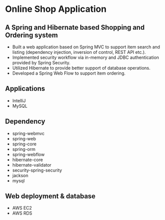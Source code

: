 # Online Shop Application

<h2>A Spring and Hibernate based Shopping and Ordering system</h2>
<ul>
  <li>Built a web application based on Spring MVC to support item search and listing (dependency injection, inversion of control, REST API etc.).</li>
  <li>Implemented security workflow via in-memory and JDBC authentication provided by Spring Security.</li>
  <li>Utilized Hibernate to provide better support of database operations.</li>
  <li>Developed a Spring Web Flow to support item ordering.</li>
</ul>  


<h2>Applications</h2>
<ul>
  <li>IntelliJ</li>
  <li>MySQL</li>
</ul>  


<h2>Dependency</h2>
<ul>
  <li>spring-webmvc</li>
  <li>spring-web</li>
  <li>spring-core</li>
  <li>spring-orm</li>
  <li>spring-webflow</li>
  <li>hibernate-core</li>
  <li>hibernate-validator</li>
  <li>security-spring-security</li>
  <li>jackson</li>
  <li>mysql</li>
</ul>  

<h2>Web deployment & database</h2>
<ul>
  <li>AWS EC2</li>
  <li>AWS RDS</li>
</ul>  
